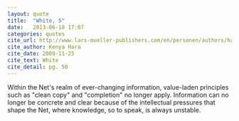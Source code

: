```yaml
---
layout: quote
title:  "White, 5"
date:   2013-06-18 17:07
categories: quotes
cite_url: http://www.lars-mueller-publishers.com/en/personen/authors/hara-kenya/weiss
cite_author: Kenya Hara
cite_date: 2009-11-25
cite_text: White
cite_detail: pg. 50
---
```


Within the Net's realm of ever-changing information, value-laden principles such as "clean copy" and "completion" no longer apply. Information can no longer be concrete and clear because of the intellectual pressures that shape the Net, where knowledge, so to speak, is always unstable.
